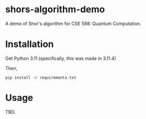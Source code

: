# shors-algorithm-demo

A demo of Shor's algorithm for CSE 598: Quantum Computation.

# Installation

Get Python 3.11 (specifically, this was made in 3.11.4)

Then,

`
pip install -r requirements.txt
`

# Usage

TBD.
